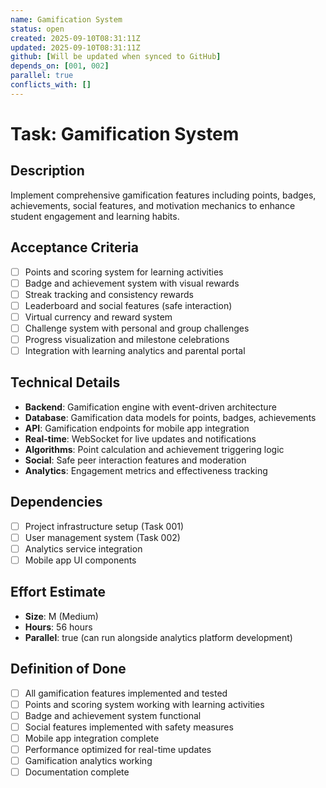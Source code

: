 ```yaml
---
name: Gamification System
status: open
created: 2025-09-10T08:31:11Z
updated: 2025-09-10T08:31:11Z
github: [Will be updated when synced to GitHub]
depends_on: [001, 002]
parallel: true
conflicts_with: []
---
```


# Task: Gamification System

## Description
Implement comprehensive gamification features including points, badges, achievements, social features, and motivation mechanics to enhance student engagement and learning habits.

## Acceptance Criteria
- [ ] Points and scoring system for learning activities
- [ ] Badge and achievement system with visual rewards
- [ ] Streak tracking and consistency rewards
- [ ] Leaderboard and social features (safe interaction)
- [ ] Virtual currency and reward system
- [ ] Challenge system with personal and group challenges
- [ ] Progress visualization and milestone celebrations
- [ ] Integration with learning analytics and parental portal

## Technical Details
- **Backend**: Gamification engine with event-driven architecture
- **Database**: Gamification data models for points, badges, achievements
- **API**: Gamification endpoints for mobile app integration
- **Real-time**: WebSocket for live updates and notifications
- **Algorithms**: Point calculation and achievement triggering logic
- **Social**: Safe peer interaction features and moderation
- **Analytics**: Engagement metrics and effectiveness tracking

## Dependencies
- [ ] Project infrastructure setup (Task 001)
- [ ] User management system (Task 002)
- [ ] Analytics service integration
- [ ] Mobile app UI components

## Effort Estimate
- **Size**: M (Medium)
- **Hours**: 56 hours
- **Parallel**: true (can run alongside analytics platform development)

## Definition of Done
- [ ] All gamification features implemented and tested
- [ ] Points and scoring system working with learning activities
- [ ] Badge and achievement system functional
- [ ] Social features implemented with safety measures
- [ ] Mobile app integration complete
- [ ] Performance optimized for real-time updates
- [ ] Gamification analytics working
- [ ] Documentation complete